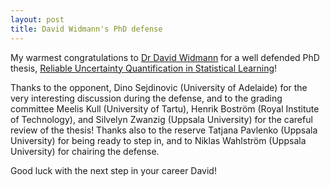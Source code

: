 ```yaml
---
layout: post
title: David Widmann's PhD defense
---
```


My warmest congratulations to [Dr David Widmann](https://www.widmann.dev/) for a well defended PhD thesis, [Reliable Uncertainty Quantification in Statistical Learning](https://urn.kb.se/resolve?urn=urn%3Anbn%3Ase%3Auu%3Adiva-500736)! 

Thanks to the opponent, Dino Sejdinovic (University of Adelaide) for the very interesting discussion during the defense, and to the grading committee Meelis Kull (University of Tartu), Henrik Boström (Royal Institute of Technology), and Silvelyn Zwanzig (Uppsala University) for the careful review of the thesis! Thanks also to the reserve Tatjana Pavlenko (Uppsala University) for being ready to step in, and to Niklas Wahlström (Uppsala University) for chairing the defense.

Good luck with the next step in your career David!
